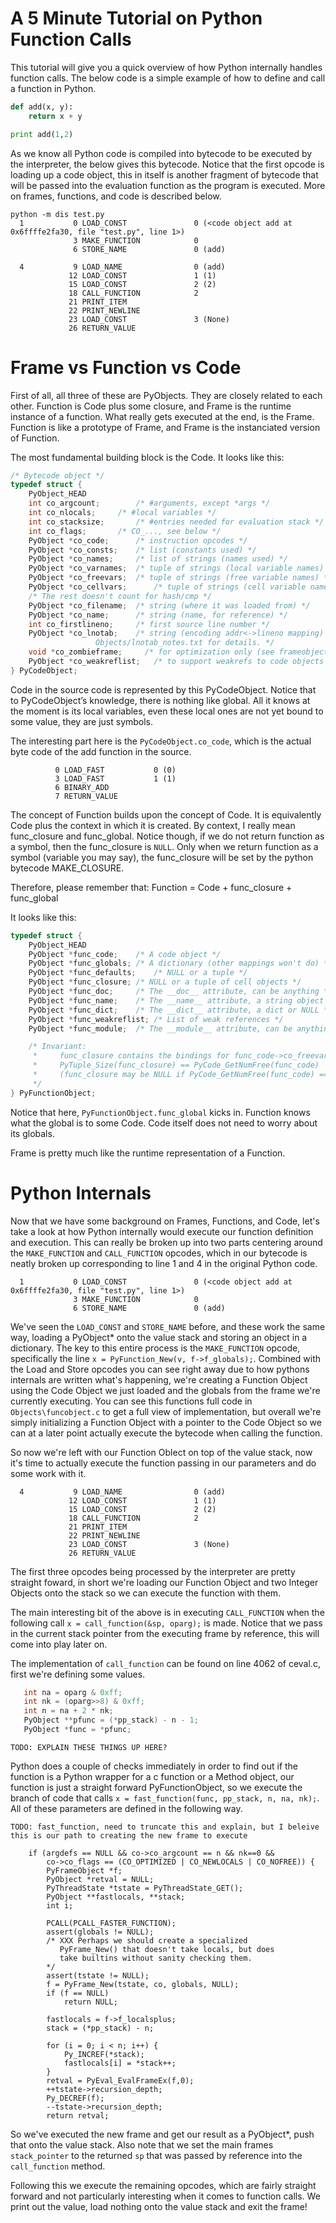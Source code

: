 A 5 Minute Tutorial on Python Function Calls
=====
This tutorial will give you a quick overview of how Python internally handles function calls. The below code is a simple example of how to define and call a function in Python.
``` Python
def add(x, y):
    return x + y

print add(1,2)
```
As we know all Python code is compiled into bytecode to be executed by the interpreter, the below gives this bytecode. Notice that the first opcode is loading up a code object, this in itself is another fragment of bytecode that will be passed into the evaluation function as the program is executed. More on frames, functions, and code is described below.
```
python -m dis test.py
  1           0 LOAD_CONST               0 (<code object add at 0x6ffffe2fa30, file "test.py", line 1>)
              3 MAKE_FUNCTION            0
              6 STORE_NAME               0 (add)

  4           9 LOAD_NAME                0 (add)
             12 LOAD_CONST               1 (1)
             15 LOAD_CONST               2 (2)
             18 CALL_FUNCTION            2
             21 PRINT_ITEM
             22 PRINT_NEWLINE
             23 LOAD_CONST               3 (None)
             26 RETURN_VALUE
```
Frame vs Function vs Code
====

First of all, all three of these are PyObjects. They are closely related to each other. 
Function is Code plus some closure, and Frame is the runtime instance of a function.
What really gets executed at the end, is the Frame. Function is like a prototype of 
Frame, and Frame is the instanciated version of Function.

The most fundamental building block is the Code.
It looks like this:
``` C++
/* Bytecode object */
typedef struct {
    PyObject_HEAD
    int co_argcount;		/* #arguments, except *args */
    int co_nlocals;		/* #local variables */
    int co_stacksize;		/* #entries needed for evaluation stack */
    int co_flags;		/* CO_..., see below */
    PyObject *co_code;		/* instruction opcodes */
    PyObject *co_consts;	/* list (constants used) */
    PyObject *co_names;		/* list of strings (names used) */
    PyObject *co_varnames;	/* tuple of strings (local variable names) */
    PyObject *co_freevars;	/* tuple of strings (free variable names) */
    PyObject *co_cellvars;      /* tuple of strings (cell variable names) */
    /* The rest doesn't count for hash/cmp */
    PyObject *co_filename;	/* string (where it was loaded from) */
    PyObject *co_name;		/* string (name, for reference) */
    int co_firstlineno;		/* first source line number */
    PyObject *co_lnotab;	/* string (encoding addr<->lineno mapping) See
				   Objects/lnotab_notes.txt for details. */
    void *co_zombieframe;     /* for optimization only (see frameobject.c) */
    PyObject *co_weakreflist;   /* to support weakrefs to code objects */
} PyCodeObject;
```
Code in the source code is represented by this PyCodeObject. 
Notice that to PyCodeObject’s knowledge, there is nothing like global. All it knows at the moment is
its local variables, even these local ones are not yet bound to some value, they are just symbols.

The interesting part here is the `PyCodeObject.co_code`, which is the actual byte code of the add
function in the source.

```
          0 LOAD_FAST           0 (0)
          3 LOAD_FAST           1 (1)
          6 BINARY_ADD
          7 RETURN_VALUE
```

The concept of Function builds upon the concept of Code. It is equivalently Code plus the context
in which it is created. By context, I really mean func\_closure and func\_global. Notice though, 
if we do not return function as a symbol, then the func\_closure is `NULL`. Only when we return 
function as a symbol (variable you may say), the func\_closure will be set by the python bytecode 
MAKE_CLOSURE. 

Therefore, please remember that:
Function = Code + func\_closure + func\_global

It looks like this:
``` C++
typedef struct {
    PyObject_HEAD
    PyObject *func_code;	/* A code object */
    PyObject *func_globals;	/* A dictionary (other mappings won't do) */
    PyObject *func_defaults;	/* NULL or a tuple */
    PyObject *func_closure;	/* NULL or a tuple of cell objects */
    PyObject *func_doc;		/* The __doc__ attribute, can be anything */
    PyObject *func_name;	/* The __name__ attribute, a string object */
    PyObject *func_dict;	/* The __dict__ attribute, a dict or NULL */
    PyObject *func_weakreflist;	/* List of weak references */
    PyObject *func_module;	/* The __module__ attribute, can be anything */

    /* Invariant:
     *     func_closure contains the bindings for func_code->co_freevars, so
     *     PyTuple_Size(func_closure) == PyCode_GetNumFree(func_code)
     *     (func_closure may be NULL if PyCode_GetNumFree(func_code) == 0).
     */
} PyFunctionObject;
```

Notice that here, `PyFunctionObject.func_global` kicks in. Function knows what the global is to some Code. Code itself 
does not need to worry about its globals.  

Frame is pretty much like the runtime representation of a Function.

Python Internals
=====

Now that we have some background on Frames, Functions, and Code, let's take a look at how Python internally would execute our function definition and execution. This can really be broken up into two parts centering around the `MAKE_FUNCTION` and `CALL_FUNCTION` opcodes, which in our bytecode is neatly broken up corresponding to line 1 and 4 in the original Python code.

```
  1           0 LOAD_CONST               0 (<code object add at 0x6ffffe2fa30, file "test.py", line 1>)
              3 MAKE_FUNCTION            0
              6 STORE_NAME               0 (add)
```
We've seen the `LOAD_CONST` and `STORE_NAME` before, and these work the same way, loading a PyObject* onto the value stack and storing an object in a dictionary. The key to this entire process is the `MAKE_FUNCTION` opcode, specifically the line `x = PyFunction_New(v, f->f_globals);`. Combined with the Load and Store opcodes you can see right away due to how pythons internals are written what's happening, we're creating a Function Object using the Code Object we just loaded and the globals from the frame we're currently executing. You can see this functions full code in `Objects\funcobject.c` to get a full view of implementation, but overall we're simply initializing a Function Object with a pointer to the Code Object so we can at a later point actually execute the bytecode when calling the function.

So now we're left with our Function Oblect on top of the value stack, now it's time to actually execute the function passing in our parameters and do some work with it.

```
  4           9 LOAD_NAME                0 (add)
             12 LOAD_CONST               1 (1)
             15 LOAD_CONST               2 (2)
             18 CALL_FUNCTION            2
             21 PRINT_ITEM
             22 PRINT_NEWLINE
             23 LOAD_CONST               3 (None)
             26 RETURN_VALUE
```
The first three opcodes being processed by the interpreter are pretty straight foward, in short we're loading our Function Object and two Integer Objects onto the stack so we can execute the function with them.

The main interesting bit of the above is in executing `CALL_FUNCTION` when the following call `x = call_function(&sp, oparg);` is made. Notice that we pass in the current stack pointer from the executing frame by reference, this will come into play later on.

The implementation of `call_function` can be found on line 4062 of ceval.c, first we're defining some values.
``` C
   int na = oparg & 0xff;
   int nk = (oparg>>8) & 0xff;
   int n = na + 2 * nk;
   PyObject **pfunc = (*pp_stack) - n - 1;
   PyObject *func = *pfunc;
```
`TODO: EXPLAIN THESE THINGS UP HERE?`

Python does a couple of checks immediately in order to find out if the function is a Python wrapper for a c function or a Method object, our function is just a straight forward PyFunctionObject, so we execute the branch of code that calls `x = fast_function(func, pp_stack, n, na, nk);`. All of these parameters are defined in the following way.

`TODO: fast_function, need to truncate this and explain, but I beleive this is our path to creating the new frame to execute`
```
    if (argdefs == NULL && co->co_argcount == n && nk==0 &&
        co->co_flags == (CO_OPTIMIZED | CO_NEWLOCALS | CO_NOFREE)) {
        PyFrameObject *f;
        PyObject *retval = NULL;
        PyThreadState *tstate = PyThreadState_GET();
        PyObject **fastlocals, **stack;
        int i;

        PCALL(PCALL_FASTER_FUNCTION);
        assert(globals != NULL);
        /* XXX Perhaps we should create a specialized
           PyFrame_New() that doesn't take locals, but does
           take builtins without sanity checking them.
        */
        assert(tstate != NULL);
        f = PyFrame_New(tstate, co, globals, NULL);
        if (f == NULL)
            return NULL;

        fastlocals = f->f_localsplus;
        stack = (*pp_stack) - n;

        for (i = 0; i < n; i++) {
            Py_INCREF(*stack);
            fastlocals[i] = *stack++;
        }
        retval = PyEval_EvalFrameEx(f,0);
        ++tstate->recursion_depth;
        Py_DECREF(f);
        --tstate->recursion_depth;
        return retval;
```

So we've executed the new frame and get our result as a PyObject*, push that onto the value stack. Also note that we set the main frames `stack_pointer` to the returned `sp` that was passed by reference into the `call_function` method.

Following this we execute the remaining opcodes, which are fairly straight forward and not particularly interesting when it comes to function calls. We print out the value, load nothing onto the value stack and exit the frame!
